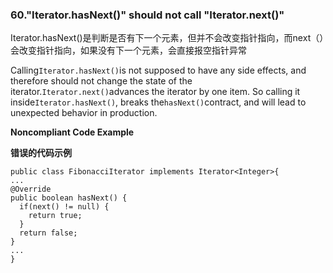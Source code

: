 ### 60."Iterator.hasNext()" should not call "Iterator.next()"

Iterator.hasNext()是判断是否有下一个元素，但并不会改变指针指向，而next（）会改变指针指向，如果没有下一个元素，会直接报空指针异常

Calling`Iterator.hasNext()`is not supposed to have any side effects, and therefore should not change the state of the iterator.`Iterator.next()`advances the iterator by one item. So calling it inside`Iterator.hasNext()`, breaks the`hasNext()`contract, and will lead to unexpected behavior in production.


**Noncompliant Code Example**

**错误的代码示例**

```
public class FibonacciIterator implements Iterator<Integer>{
...
@Override
public boolean hasNext() {
  if(next() != null) {
    return true;
  }
  return false;
}
...
}
```

